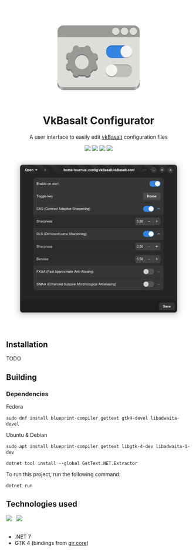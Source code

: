 <div align="center">
  <img src="./Data/icons/hicolor/scalable/apps/lu.fournux.vkbasalt.configurator.svg">
  <h1>VkBasalt Configurator</h1>
  <p>A user interface to easily edit <a href="https://github.com/DadSchoorse/vkBasalt">vkBasalt</a> configuration files </p>
  <div>
    <img src="https://img.shields.io/github/license/fournux/vkbasalt-configurator">
    <img src="https://img.shields.io/badge/.NET-8.0-blue">
    <img src="https://img.shields.io/badge/GTK-4.0-darkgreen">
    <img src="https://img.shields.io/badge/libadwaita-1.0-darkgreen">
  </div>
</div>

<div align="center">
  <img src="./Data/screenshots/app.png">
</div>

## Installation

TODO

## Building

### Dependencies

Fedora

```
sudo dnf install blueprint-compiler gettext gtk4-devel libadwaita-devel
```

Ubuntu & Debian

```
sudo apt install blueprint-compiler gettext libgtk-4-dev libadwaita-1-dev
```

```
dotnet tool install --global GetText.NET.Extractor
```

To run this project, run the following command:

```bash
dotnet run
```

## Technologies used

<div>
  <img src="https://upload.wikimedia.org/wikipedia/commons/thumb/7/7d/Microsoft_.NET_logo.svg/456px-Microsoft_.NET_logo.svg.png" width="128">
  &nbsp;
  <img src="https://raw.githubusercontent.com/gircore/gir.core/develop/img/logo.svg" width="128">
</div>

<br>

- .NET 7
- GTK 4 (bindings from [gir.core](https://github.com/gircore/gir.core))
